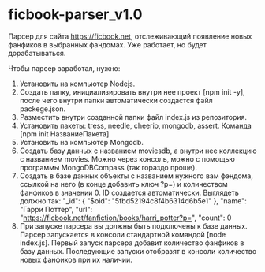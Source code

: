 # ficbook-parser_v1.0
Парсер для сайта https://ficbook.net, отслеживающий появление новых фанфиков в выбранных фандомах. Уже работает, но будет дорабатываться.

Чтобы парсер заработал, нужно:
1. Установить на компьютер Nodejs.
2. Создать папку, инициализировать внутри нее проект [npm init -y], после чего внутри папки автоматически создаcтся файл packege.json.
3. Разместить внутри созданной папки файл index.js из репозитория.
4. Установить  пакеты: tress, needle, cheerio, mongodb, assert. Команда [npm init НазваниеПакета]
5. Установить на компьютер Mongodb.
6. Создать базу данных с названием moviesdb, а внутри нее коллекцию с названием movies. Можно через консоль, можно с помощью программы MongoDBCompass (так гораздо проще).
7. Создать в базе данных объекты c названием нужного вам фэндома, ссылкой на него (в конце добавить ключ ?p=) и количеством фанфиков в значении 0. ID создается автоматически. Выглядеть должно так:
    "_id": {
        "$oid": "5fbd52194c8f4b6314d6b5e1"
    },
    "name": "Гарри Поттер",
    "url": "https://ficbook.net/fanfiction/books/harri_potter?p=",
    "count": 0  
8. При запуске парсера вы должны быть подключены к базе данных. Парсер запускается в консоли стандартной командой [node index.js]. Первый запуск парсера добавит количество фанфиков в базу данных. Последующие запуски отобразят в консоли количество новых фанфиков при их наличии.
